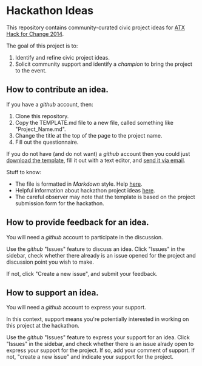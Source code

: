 # Hackathon Ideas

This repository contains community-curated civic project ideas for [ATX Hack for Change 2014](http://atxhackforchange.org/).

The goal of this project is to:

1. Identify and refine civic project ideas.
1. Solicit community support and identify a _champion_ to bring the project to the event.


## How to contribute an idea.

If you have a _github_ account, then:

1. Clone this repository.
1. Copy the TEMPLATE.md file to a new file, called something like "Project_Name.md".
1. Change the title at the top of the page to the project name.
1. Fill out the questionnaire.

If you do not have (and do not want) a _github_ account then you could just [download the template](http:TEMPLATE.md), fill it out with a text editor, and [send it via email](mailto:hack@open-austin.org).

Stuff to know:
* The file is formatted in _Markdown_ style. Help [here](http://daringfireball.net/projects/markdown/).
* Helpful information about hackathon project ideas [here](http://atxhackforchange.org/projects/).
* The careful observer may note that the template is based on the project submission form for the hackathon.

## How to provide feedback for an idea.

You will need a _github_ account to participate in the discussion.

Use the _github_ "Issues" feature to discuss an idea. Click "Issues" in the sidebar, check whether there already is an issue opened for the project and discussion point you wish to make.

If not, click "Create a new issue", and submit your feedback.

## How to support an idea.

You will need a _github_ account to express your support.

In this context, support means you're potentially interested in working on this project at the hackathon.

Use the _github_ "Issues" feature to express your support for an idea. Click "Issues" in the sidebar, and check whether there is an issue alrady open to express your support for the project. If so, add your comment of support. If not, "create a new issue" and indicate your support for the project.
